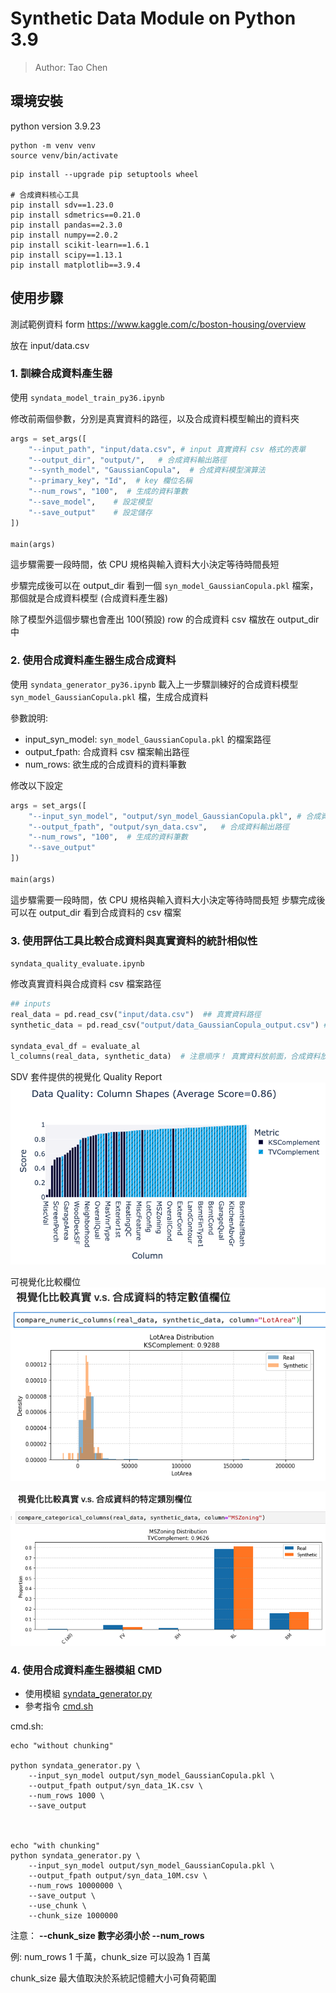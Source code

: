 # Synthetic Data Module on Python 3.9
> Author: Tao Chen

## 環境安裝
python version 3.9.23

```
python -m venv venv
source venv/bin/activate
```

```
pip install --upgrade pip setuptools wheel

# 合成資料核心工具
pip install sdv==1.23.0
pip install sdmetrics==0.21.0
pip install pandas==2.3.0
pip install numpy==2.0.2
pip install scikit-learn==1.6.1
pip install scipy==1.13.1
pip install matplotlib==3.9.4
```

## 使用步驟

測試範例資料
form https://www.kaggle.com/c/boston-housing/overview

放在 input/data.csv

### 1. 訓練合成資料產生器
使用 `syndata_model_train_py36.ipynb`

修改前兩個參數，分別是真實資料的路徑，以及合成資料模型輸出的資料夾
```python
args = set_args([
    "--input_path", "input/data.csv", # input 真實資料 csv 格式的表單
    "--output_dir", "output/",   # 合成資料輸出路徑
    "--synth_model", "GaussianCopula",  # 合成資料模型演算法
    "--primary_key", "Id",  # key 欄位名稱
    "--num_rows", "100",  # 生成的資料筆數
    "--save_model",    # 設定模型
    "--save_output"    # 設定儲存
])

main(args)
```
這步驟需要一段時間，依 CPU 規格與輸入資料大小決定等待時間長短

步驟完成後可以在 output_dir 看到一個  `syn_model_GaussianCopula.pkl` 檔案，那個就是合成資料模型 (合成資料產生器)

除了模型外這個步驟也會產出 100(預設) row 的合成資料 csv 檔放在 output_dir 中

### 2. 使用合成資料產生器生成合成資料
使用 `syndata_generator_py36.ipynb`
載入上一步驟訓練好的合成資料模型 `syn_model_GaussianCopula.pkl` 檔，生成合成資料

參數說明:
- input_syn_model: `syn_model_GaussianCopula.pkl` 的檔案路徑
- output_fpath: 合成資料 csv 檔案輸出路徑
- num_rows: 欲生成的合成資料的資料筆數

修改以下設定
```python
args = set_args([
    "--input_syn_model", "output/syn_model_GaussianCopula.pkl", # 合成資料生成模型路徑 
    "--output_fpath", "output/syn_data.csv",   # 合成資料輸出路徑
    "--num_rows", "100",  # 生成的資料筆數
    "--save_output"
])

main(args)
```
這步驟需要一段時間，依 CPU 規格與輸入資料大小決定等待時間長短
步驟完成後可以在 output_dir 看到合成資料的 csv 檔案


### 3. 使用評估工具比較合成資料與真實資料的統計相似性
`syndata_quality_evaluate.ipynb`

修改真實資料與合成資料 csv 檔案路徑
```python
## inputs
real_data = pd.read_csv("input/data.csv")  ## 真實資料路徑
synthetic_data = pd.read_csv("output/data_GaussianCopula_output.csv") ## 合成資料路徑

syndata_eval_df = evaluate_al
l_columns(real_data, synthetic_data)  # 注意順序！ 真實資料放前面，合成資料放後面
```

SDV 套件提供的視覺化 Quality Report
![](img/demo_quality_report.png)

可視覺化比較欄位
![](img/demo_compare_numeric.png)

![](img/demo_compare_categorical.png)


### 4. 使用合成資料產生器模組 CMD

* 使用模組 [syndata_generator.py](syndata_generator.py)
* 參考指令 [cmd.sh](cmd.sh)

cmd.sh:

```shell
echo "without chunking"

python syndata_generator.py \
    --input_syn_model output/syn_model_GaussianCopula.pkl \
    --output_fpath output/syn_data_1K.csv \
    --num_rows 1000 \
    --save_output



echo "with chunking"
python syndata_generator.py \
    --input_syn_model output/syn_model_GaussianCopula.pkl \
    --output_fpath output/syn_data_10M.csv \
    --num_rows 10000000 \
    --save_output \
    --use_chunk \
    --chunk_size 1000000

```
注意： 
**--chunk_size 數字必須小於 --num_rows**

例: num_rows 1 千萬，chunk_size 可以設為 1 百萬

chunk_size 最大值取決於系統記憶體大小可負荷範圍